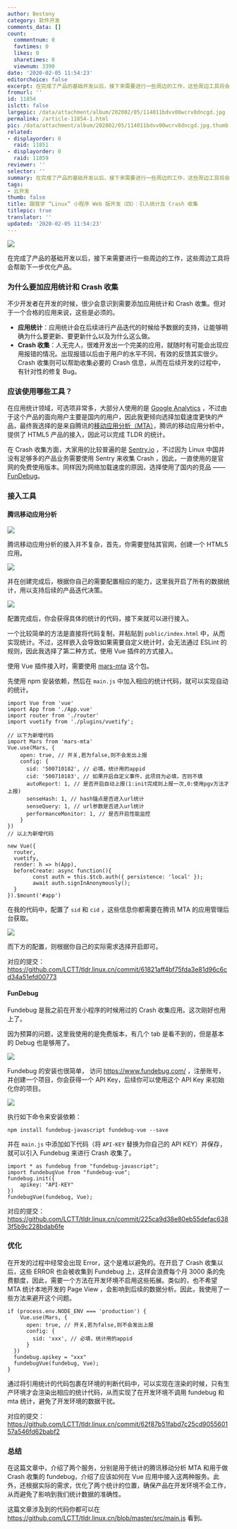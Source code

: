 ```yaml
---
author: Bestony
category: 软件开发
comments_data: []
count:
  commentnum: 0
  favtimes: 0
  likes: 0
  sharetimes: 0
  viewnum: 3390
date: '2020-02-05 11:54:23'
editorchoice: false
excerpt: 在完成了产品的基础开发以后，接下来需要进行一些周边的工作，这些周边工具将会帮助下一步优化产品。
fromurl: ''
id: 11854
islctt: false
largepic: /data/attachment/album/202002/05/114011bdvv00wcrv8dncgd.jpg
permalink: /article-11854-1.html
pic: /data/attachment/album/202002/05/114011bdvv00wcrv8dncgd.jpg.thumb.jpg
related:
- displayorder: 0
  raid: 11851
- displayorder: 0
  raid: 11859
reviewer: ''
selector: ''
summary: 在完成了产品的基础开发以后，接下来需要进行一些周边的工作，这些周边工具将会帮助下一步优化产品。
tags:
- 云开发
thumb: false
title: 跟我学 “Linux” 小程序 Web 版开发（四）：引入统计及 Crash 收集
titlepic: true
translator: ''
updated: '2020-02-05 11:54:23'
---
```


![](/data/attachment/album/202002/05/114011bdvv00wcrv8dncgd.jpg)


在完成了产品的基础开发以后，接下来需要进行一些周边的工作，这些周边工具将会帮助下一步优化产品。


### 为什么要加应用统计和 Crash 收集


不少开发者在开发的时候，很少会意识到需要添加应用统计和 Crash 收集。但对于一个合格的应用来说，这些是必须的。


* **应用统计**：应用统计会在后续进行产品迭代的时候给予数据的支持，让能够明确为什么要更新、要更新什么以及为什么这么做。
* **Crash 收集**：人无完人，很难开发出一个完美的应用，就随时有可能会出现应用报错的情况。出现报错以后由于用户的水平不同，有效的反馈其实很少。Crash 收集则可以帮助收集必要的 Crash 信息，从而在后续开发的过程中，有针对性的修复 Bug。


### 应该使用哪些工具？


在应用统计领域，可选项非常多，大部分人使用的是 [Google Analytics](http://analytics.google.com/) ，不过由于这个产品的面向用户主要是国内的用户，因此我更倾向选择加载速度更快的产品，最终我选择的是来自腾讯的[移动应用分析（MTA）](http://mta.qq.com/)，腾讯的移动应用分析中，提供了 HTML5 产品的接入，因此可以完成 TLDR 的统计。


在 Crash 收集方面，大家用的比较普遍的是 [Sentry.io](https://sentry.io/) ，不过因为 Linux 中国并没有足够多的产品业务需要使用 Sentry 来收集 Crash ，因此，一直使用的是官网的免费使用版本。同样因为网络加载速度的原因，选择使用了国内的竞品 —— [FunDebug](https://www.fundebug.com/)。


### 接入工具


#### 腾讯移动应用分析


![](/data/attachment/album/202002/05/115425ivjg2ph2ghzxpxgh.png)


腾讯移动应用分析的接入并不复杂，首先，你需要登陆其官网，创建一个 HTML5 应用。


![](/data/attachment/album/202002/05/115427pj51g5u3nhpru5u1.png)


并在创建完成后，根据你自己的需要配置相应的能力，这里我开启了所有的数据统计，用以支持后续的产品迭代决策。


![](/data/attachment/album/202002/05/115427x69m4sqmys5f7yi7.png)


配置完成后，你会获得具体的统计的代码，接下来就可以进行接入。


一个比较简单的方法是直接将代码复制，并粘贴到 `public/index.html` 中，从而实现统计。不过，这样嵌入会导致如果需要自定义统计时，会无法通过 ESLint 的规则，因此我选择了第二种方式，使用 Vue 插件的方式接入。


使用 Vue 插件接入时，需要使用 [mars-mta](https://github.com/apiaoqzh/mars-mta) 这个包。


先使用 npm 安装依赖，然后在 `main.js` 中加入相应的统计代码，就可以实现自动的统计。



```
import Vue from 'vue'
import App from './App.vue'
import router from './router'
import vuetify from './plugins/vuetify';

// 以下为新增代码
import Mars from 'mars-mta'
Vue.use(Mars, {
    open: true, // 开关,若为false,则不会发出上报
    config: {
      sid: '500710182', // 必填，统计用的appid
      cid: '500710183', // 如果开启自定义事件，此项目为必填，否则不填
      autoReport: 1, // 是否开启自动上报(1:init完成则上报一次,0:使用pgv方法才上报)
      senseHash: 1, // hash锚点是否进入url统计
      senseQuery: 1, // url参数是否进入url统计
      performanceMonitor: 1, // 是否开启性能监控
    }
})
// 以上为新增代码

new Vue({
  router,
  vuetify,
  render: h => h(App),
  beforeCreate: async function(){
        const auth = this.$tcb.auth({ persistence: 'local' });
        await auth.signInAnonymously();
  }
}).$mount('#app')

```

在我的代码中，配置了 `sid` 和 `cid` ，这些信息你都需要在腾讯 MTA 的应用管理后台获取。


![](/data/attachment/album/202002/05/115428omb7um0p676590pb.png)


而下方的配置，则根据你自己的实际需求选择开启即可。


对应的提交：<https://github.com/LCTT/tldr.linux.cn/commit/61821aff4bf75fda3e81d96c6cd34a51efd00773>


#### FunDebug


Fundebug 是我之前在开发小程序的时候用过的 Crash 收集应用。这次刚好也用上了。


因为预算的问题，这里我使用的是免费版本，有几个 tab 是看不到的，但是基本的 Debug 也是够用了。


![](/data/attachment/album/202002/05/115429rjo5mj54rkmzmn1o.png)


Fundebug 的安装也很简单， 访问 <https://www.fundebug.com/> ，注册账号， 并创建一个项目，你会获得一个 API Key，后续你可以使用这个 API Key 来初始化你的项目。


![](/data/attachment/album/202002/05/115430gdygea2gohl2b78y.png)


执行如下命令来安装依赖：



```
npm install fundebug-javascript fundebug-vue --save
```

并在 `main.js` 中添加如下代码（将 `API-KEY` 替换为你自己的 API KEY）并保存，就可以引入 Fundebug 来进行 Crash 收集了。



```
import * as fundebug from "fundebug-javascript";
import fundebugVue from "fundebug-vue";
fundebug.init({
    apikey: "API-KEY"
})
fundebugVue(fundebug, Vue);
```

对应的提交：<https://github.com/LCTT/tldr.linux.cn/commit/225ca9d38e80eb55defac6383f5b9c228bdab6fe>


### 优化


在开发的过程中经常会出现 Error，这个是难以避免的。在开启了 Crash 收集以后，这些 ERROR 也会被收集到 Fundebug 上，这样会浪费每个月 3000 条的免费额度，因此，需要一个方法在开发环境不启用这些拓展。类似的，也不希望 MTA 统计本地开发的 Page View ，会影响到后续的数据分析。因此，我使用了一些方法来避开这个问题。



```
if (process.env.NODE_ENV === 'production') {
    Vue.use(Mars, {
      open: true, // 开关,若为false,则不会发出上报
      config: {
        sid: 'xxx', // 必填，统计用的appid
      }
  })
  fundebug.apikey = "xxx"
  fundebugVue(fundebug, Vue);
}
```

通过将引用统计的代码包裹在环境的判断代码中，可以实现在渲染的时候，只有生产环境才会渲染出相应的统计代码，从而实现了在开发环境不调用 fundebug 和 mta 统计，避免了开发环境的数据干扰。


对应的提交：<https://github.com/LCTT/tldr.linux.cn/commit/62f87b51fabd7c25cd905560157a546fd62babf2>


### 总结


在这篇文章中，介绍了两个服务，分别是用于统计的腾讯移动分析 MTA 和用于做 Crash 收集的 fundebug，介绍了应该如何在 Vue 应用中接入这两种服务。此外，还根据实际的需求，优化了两个统计的位置，确保产品在开发环境不会工作，从而避免了影响到我们统计数据的准确性。


这篇文章涉及到的代码你都可以在 <https://github.com/LCTT/tldr.linux.cn/blob/master/src/main.js> 看到。